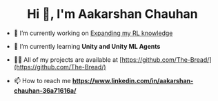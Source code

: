 <h1 align="center">Hi 👋, I'm Aakarshan Chauhan</h1>

- 🔭 I’m currently working on [Expanding my RL knowledge](https://github.com/The-Bread/reinforcement-learning)

- 🌱 I’m currently learning **Unity and Unity ML Agents**

- 👨‍💻 All of my projects are available at [https://github.com/The-Bread/](https://github.com/The-Bread/)

- 📫 How to reach me **https://www.linkedin.com/in/aakarshan-chauhan-36a71616a/**
